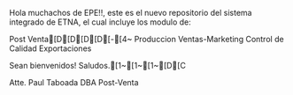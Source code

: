 Hola muchachos de EPE!!,
este es el nuevo repositorio del sistema integrado de ETNA, el cual incluye los modulo de:

Post Venta[D[D[D[D[-[4~
Produccion
Ventas-Marketing
Control de Calidad
Exportaciones

Sean bienvenidos!
Saludos.[1~[1~[1~[D[C

Atte.
Paul Taboada
DBA Post-Venta
